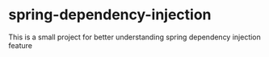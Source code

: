 # spring-dependency-injection
This is a small project for better understanding spring dependency injection feature
